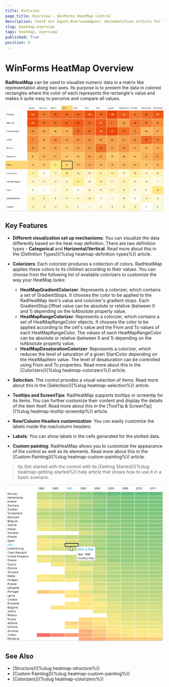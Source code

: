 ```yaml
---
title: Overview
page_title: Overview - WinForms HeatMap Control
description: Check our &quot;Overview&quot; documentation article for the RadHeatMap WinForms control.
slug: heatmap-overview
tags: heatmap, overview
published: True
position: 0
---
```


# WinForms HeatMap Overview

**RadHeatMap** can be used to visualize numeric data in a matrix like representation along two axes. Its purpose is to present the data in colored rectangles where the color of each represents the rectangle's value and makes it quite easy to perceive and compare all values.

![WinForms RadHeatMap Overview](images/heatmap-overview002.gif)

## Key Features

* **Different visualization set up mechanisms**: You can visualize the data differently based on the heat map definition. There are two definition types - **Categorical** and **Horizontal/Vertical**. Read more about this in the [Definition Types]({%slug heatmap-definition-types%}) article.

* **Colorizers**: Each colorizer produces a collection of colors. RadHeatMap applies these colors to its children according to their values.  You can choose from the following list of available colorizers to customize the way your HeatMap looks:
	* **HeatMapGradientColorizer**: Represents a colorizer, which contains a set of GradientStops. It chooses the color to be applied to the RadHeatMap item's value and colorizer's gradient stops. Each GradientStop.Offset value can be absolute or relative (between 0 and 1) depending on the IsAbsolute property value.
	* **HeatMapRangeColorizer**: Represents a colorizer, which contains a set of HeatMapRangeColor objects. It chooses the color to be applied according to the cell's value and the From and To values of each HeatMapRangeColor. The values of each HeatMapRangeColor can be absolute or relative (between 0 and 1) depending on the IsAbsolute property value.
	* **HeatMapDesaturationColorizer**: Represents a colorizer, which reduces the level of saturation of a given StartColor depending on the HeatMapItem value. The level of desaturation can be controlled using From and To properties. 
Read more about this in the [Colorizers]({%slug heatmap-colorizers%}) article.

* **Selection**: The control provides a visual selection of items. Read more about this in the [Selection]({%slug heatmap-selection%}) article.

* **Tooltips and ScreenTips**: RadHeatMap supports tooltips or screentip for its items. You can further customize their content and display the details of the item itself. Read more about this in the [ToolTip & ScreenTip]({%slug heatmap-tooltip-screentip%}) article.

* **Row/Column Headers customization**: You can easily customize the labels inside the row/column headers. 

* **Labels**: You can show labels in the cells generated for the plotted data. 

* **Custom painting**: RadHeatMap allows you to customize the appearance of the control as well as its elements. Read more about this in the [Custom Painting]({%slug heatmap-custom-painting%}) article.

>tip Get started with the control with its [Getting Started]({%slug heatmap-getting-started%}) help article that shows how to use it in a basic scenario.

![WinForms RadHeatMap Overview Sample](images/heatmap-overview001.png)

## See Also

* [Structure]({%slug heatmap-structure%}) 
* [Custom Painting]({%slug heatmap-custom-painting%}) 
* [Colorizers]({%slug heatmap-colorizers%})

